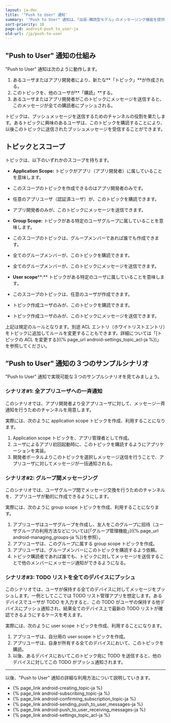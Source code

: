 ```yaml
---
layout: ja-doc
title: '"Push to User" 通知'
summary: '"Push to User" 通知は、「出版-購読型モデル」のメッセージング機能を提供します。この機能を使うと、アプリ開発者やアプリユーザから他のユーザに対して素早くメッセージをプッシュ送信することができます。'
sort-priority: 10
page-id: android-push_to_user-ja
old-url: /jp/push-to-user
---
```

## "Push to User" 通知の仕組み

"Push to User" 通知は次のように動作します。

1. あるユーザまたはアプリ開発者により、新たな**「トピック」**が作成される。
2. このトピックを、他のユーザが**「購読」**する。
3. あるユーザまたはアプリ開発者がこのトピックにメッセージを送信すると、このメッセージが全ての購読者にプッシュされる。

トピックは、プッシュメッセージを送信するためのチャンネルの役割を果たします。あるトピックに興味のあるユーザは、このトピックを購読することにより、以後このトピックに送信されたプッシュメッセージを受信することができます。


## トピックとスコープ

トピックは、以下のいずれかのスコープを持ちます。

 * **Application Scope:** トピックがアプリ（アプリ開発者）に属していることを意味します。
  * このスコープのトピックを作成できるのはアプリ開発者のみです。
  * 任意のアプリユーザ（認証済ユーザ）が、このトピックを購読できます。
  * アプリ開発者のみが、このトピックにメッセージを送信できます。

 * **Group Scope:** トピックがある特定のユーザグループに属していることを意味します。
  * このスコープのトピックは、グループメンバーであれば誰でも作成できます。
  * 全てのグループメンバーが、このトピックを購読できます。
  * 全てのグループメンバーが、このトピックにメッセージを送信できます。

 * **User scope****:** トピックがある特定のユーザに属していることを意味します。
  * このスコープのトピックは、任意のユーザが作成できます。
  * トピック作成ユーザのみが、このトピックを購読できます。
  * トピック作成ユーザのみが、このトピックにメッセージを送信できます。


上記は規定のルールとなります。別途 ACL エントリ（ホワイトリストエントリ）をトピックに追加してルールを変更することもできます。詳細については「[トピックの ACL を変更する]({% page_url android-settings_topic_acl-ja %})」を参照してください。


## ”Push to User" 通知の３つのサンプルシナリオ

"Push to User" 通知で実現可能な３つのサンプルシナリオを見てみましょう。


### シナリオ#1: 全アプリユーザへの一斉通知

このシナリオでは、アプリ開発者より全アプリユーザに対して、メッセージ一斉通知を行うためのチャンネルを用意します。

実際には、次のように application scope トピックを作成、利用することになります。

1. Application scope トピックを、アプリ管理者として作成。
2. ユーザによるアプリ初回起動時に、このトピックを購読するようにアプリケーションを実装。
3. 開発者ポータルよりこのトピックを選択しメッセージ送信を行うことで、アプリユーザに対してメッセージが一括通知される。


### シナリオ#2: グループ間メッセージング

このシナリオでは、ユーザグループ間でメッセージ交換を行うためのチャンネルを、アプリユーザが動的に作成できるようにします。

実際には、次のように group scope トピックを作成、利用することになります。

1. アプリユーザはユーザグループを作成し、友人をこのグループに招待（ユーザグループの利用方法などについては[「グループ管理機能」]({% page_url android-managing_groups-ja %})を参照）。
2. アプリユーザは、このグループに属する group scope トピックを作成。
3. アプリユーザは、グループメンバーにこのトピックを購読するよう依頼。
4. トピック購読者であれば誰でも、トピックに対してメッセージを送信することで他のメンバーにメッセージ通知ができるようになる。


### シナリオ#3: TODO リストを全てのデバイスにプッシュ

このシナリオでは、ユーザが保持する全てのデバイスに対してメッセージをプッシュします。一例としてここでは TODO リスト管理アプリを想定します。あるデバイスでユーザが TODO を入力すると、この TODO がユーザの保持する他デバイスにプッシュ通知され、結果全てのデバイス上で最新の TODO リストが確認できるようにするケースを考えます。

実際には、次のように user scope トピックを作成、利用することになります。

1. アプリユーザは、自分用の user scope トピックを作成。
2. アプリユーザは、自身が所有する全てのデバイスにおいて、このトピックを購読。
3. 以後、あるデバイスにおいてこのトピック宛に TODO を送信すると、他のデバイスに対してこの TODO がプッシュ通知されます。


---

以後、"Push to User" 通知の詳細な利用方法について説明していきます。

* {% page_link android-creating_topic-ja %}
* {% page_link android-subscribing_topic-ja %}
* {% page_link android-confirming_subscription_topic-ja %}
* {% page_link android-sending_push_to_user_messages-ja %}
* {% page_link android-push_to_user_receiving_messages-ja %}
* {% page_link android-settings_topic_acl-ja %}


